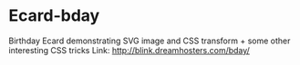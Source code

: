 # Ecard-bday
Birthday Ecard demonstrating SVG image and CSS transform + some other interesting CSS tricks
Link: http://blink.dreamhosters.com/bday/
